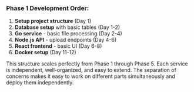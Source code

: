 ### Phase 1 Development Order:

1. **Setup project structure** (Day 1)
2. **Database setup** with basic tables (Day 1-2)
3. **Go service** - basic file processing (Day 2-4)
4. **Node.js API** - upload endpoints (Day 4-6)
5. **React frontend** - basic UI (Day 6-8)
6. **Docker setup** (Day 11-12)

This structure scales perfectly from Phase 1 through Phase 5. Each service is independent, well-organized, and easy to extend. The separation of concerns makes it easy to work on different parts simultaneously and deploy them independently.
